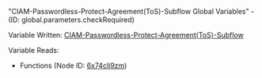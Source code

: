"CIAM-Passwordless-Protect-Agreement(ToS)-Subflow Global Variables" - (ID: global.parameters.checkRequired)

Variable Written:
[CIAM-Passwordless-Protect-Agreement(ToS)-Subflow](../index.md#Variables)

Variable Reads:
* Functions (Node ID: [6x74clj9zm](../nodes/6x74clj9zm.md))
